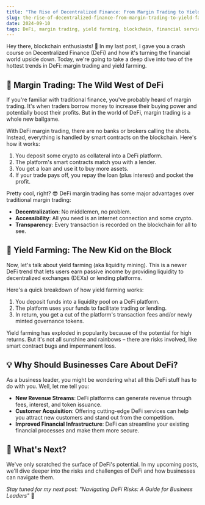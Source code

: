 ```yaml
---
title: "The Rise of Decentralized Finance: From Margin Trading to Yield Farming"
slug: the-rise-of-decentralized-finance-from-margin-trading-to-yield-farming
date: 2024-09-10
tags: DeFi, margin trading, yield farming, blockchain, financial services
---
```


Hey there, blockchain enthusiasts! 🚀 In my last post, I gave you a crash course on Decentralized Finance (DeFi) and how it's turning the financial world upside down. Today, we're going to take a deep dive into two of the hottest trends in DeFi: margin trading and yield farming.

## 💸 Margin Trading: The Wild West of DeFi

If you're familiar with traditional finance, you've probably heard of margin trading. It's when traders borrow money to increase their buying power and potentially boost their profits. But in the world of DeFi, margin trading is a whole new ballgame.

With DeFi margin trading, there are no banks or brokers calling the shots. Instead, everything is handled by smart contracts on the blockchain. Here's how it works:

1. You deposit some crypto as collateral into a DeFi platform.
2. The platform's smart contracts match you with a lender.
3. You get a loan and use it to buy more assets.
4. If your trade pays off, you repay the loan (plus interest) and pocket the profit.

Pretty cool, right? 😎 DeFi margin trading has some major advantages over traditional margin trading:

- **Decentralization**: No middlemen, no problem.
- **Accessibility**: All you need is an internet connection and some crypto.
- **Transparency**: Every transaction is recorded on the blockchain for all to see.

## 🌾 Yield Farming: The New Kid on the Block

Now, let's talk about yield farming (aka liquidity mining). This is a newer DeFi trend that lets users earn passive income by providing liquidity to decentralized exchanges (DEXs) or lending platforms.

Here's a quick breakdown of how yield farming works:

1. You deposit funds into a liquidity pool on a DeFi platform.
2. The platform uses your funds to facilitate trading or lending.
3. In return, you get a cut of the platform's transaction fees and/or newly minted governance tokens.

Yield farming has exploded in popularity because of the potential for high returns. But it's not all sunshine and rainbows – there are risks involved, like smart contract bugs and impermanent loss.

## 💡 Why Should Businesses Care About DeFi?

As a business leader, you might be wondering what all this DeFi stuff has to do with you. Well, let me tell you:

- **New Revenue Streams**: DeFi platforms can generate revenue through fees, interest, and token issuance.
- **Customer Acquisition**: Offering cutting-edge DeFi services can help you attract new customers and stand out from the competition.
- **Improved Financial Infrastructure**: DeFi can streamline your existing financial processes and make them more secure.

## 🔮 What's Next?

We've only scratched the surface of DeFi's potential. In my upcoming posts, we'll dive deeper into the risks and challenges of DeFi and how businesses can navigate them.

*Stay tuned for my next post: "Navigating DeFi Risks: A Guide for Business Leaders"* 🚨